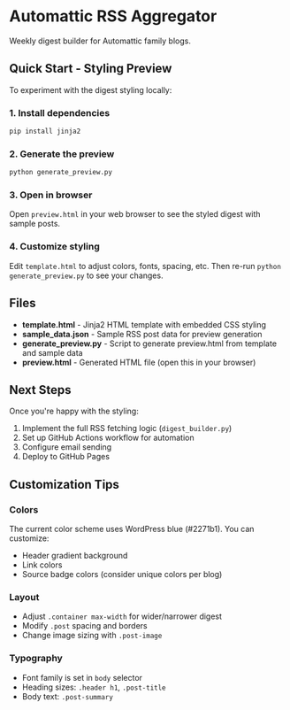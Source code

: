 # Automattic RSS Aggregator

Weekly digest builder for Automattic family blogs.

## Quick Start - Styling Preview

To experiment with the digest styling locally:

### 1. Install dependencies

```bash
pip install jinja2
```

### 2. Generate the preview

```bash
python generate_preview.py
```

### 3. Open in browser

Open `preview.html` in your web browser to see the styled digest with sample posts.

### 4. Customize styling

Edit `template.html` to adjust colors, fonts, spacing, etc. Then re-run `python generate_preview.py` to see your changes.

## Files

- **template.html** - Jinja2 HTML template with embedded CSS styling
- **sample_data.json** - Sample RSS post data for preview generation
- **generate_preview.py** - Script to generate preview.html from template and sample data
- **preview.html** - Generated HTML file (open this in your browser)

## Next Steps

Once you're happy with the styling:
1. Implement the full RSS fetching logic (`digest_builder.py`)
2. Set up GitHub Actions workflow for automation
3. Configure email sending
4. Deploy to GitHub Pages

## Customization Tips

### Colors
The current color scheme uses WordPress blue (#2271b1). You can customize:
- Header gradient background
- Link colors
- Source badge colors (consider unique colors per blog)

### Layout
- Adjust `.container max-width` for wider/narrower digest
- Modify `.post` spacing and borders
- Change image sizing with `.post-image`

### Typography
- Font family is set in `body` selector
- Heading sizes: `.header h1`, `.post-title`
- Body text: `.post-summary`
